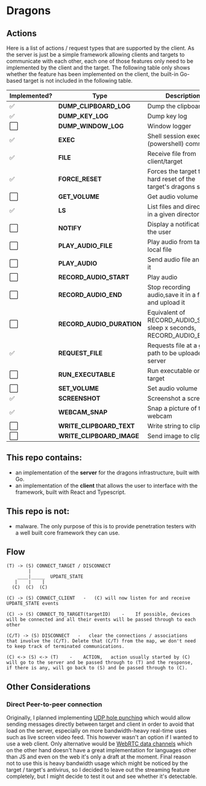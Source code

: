 # Dragons

## Actions

Here is a list of actions / request types that are supported by the client. As the server is just be a simple framework allowing clients and targets to communicate with each other, each one of those features only need to be implemented by the client and the target. The following table only shows whether the feature has been implemented on the client, the built-in Go-based target is not included in the following table.

| Implemented? | Type                      | Description                                                          |
| ------------ | ------------------------- | -------------------------------------------------------------------- |
| ✅           | **DUMP_CLIPBOARD_LOG**    | Dump the clipboard log                                               |
| ✅           | **DUMP_KEY_LOG**          | Dump key log                                                         |
| ⬜️          | **DUMP_WINDOW_LOG**       | Window logger                                                        |
| ✅           | **EXEC**                  | Shell session executes a (powershell) command                        |
| ✅           | **FILE**                  | Receive file from client/target                                      |
| ✅           | **FORCE_RESET**           | Forces the target to do a hard reset of the target's dragons service |
| ⬜️          | **GET_VOLUME**            | Get audio volume                                                     |
| ✅           | **LS**                    | List files and directories in a given directory                      |
| ⬜️          | **NOTIFY**                | Display a notification to the user                                   |
| ⬜️          | **PLAY_AUDIO_FILE**       | Play audio from target's local file                                  |
| ⬜️          | **PLAY_AUDIO**            | Send audio file and play it                                          |
| ⬜️          | **RECORD_AUDIO_START**    | Play audio                                                           |
| ⬜️          | **RECORD_AUDIO_END**      | Stop recording audio,save it in a file and upload it                 |
| ⬜️          | **RECORD_AUDIO_DURATION** | Equivalent of RECORD_AUDIO_START, sleep x seconds, RECORD_AUDIO_END  |
| ✅           | **REQUEST_FILE**          | Requests file at a given path to be uploaded to server               |
| ⬜️          | **RUN_EXECUTABLE**        | Run executable on the target                                         |
| ⬜️          | **SET_VOLUME**            | Set audio volume                                                     |
| ✅           | **SCREENSHOT**            | Screenshot a screen                                                  |
| ✅           | **WEBCAM_SNAP**           | Snap a picture of the webcam                                         |
| ⬜️          | **WRITE_CLIPBOARD_TEXT**  | Write string to clipboard                                            |
| ⬜️          | **WRITE_CLIPBOARD_IMAGE** | Send image to clipboard                                              |

## This repo contains:

- an implementation of the **server** for the dragons infrastructure, built with Go.
- an implementation of the **client** that allows the user to interface with the framework, built with React and Typescript.

## This repo is not:

- malware. The only purpose of this is to provide penetration testers with a well built core framework they can use.

## Flow

```
(T) -> (S) CONNECT_TARGET / DISCONNECT
        |
    ____|_____  UPDATE_STATE
   |    |    |
  (C)  (C)  (C)

(C) -> (S) CONNECT_CLIENT   -   (C) will now listen for and receive UPDATE_STATE events

(C) -> (S) CONNECT_TO_TARGET(targetID)    -    If possible, devices will be connected and all their events will be passed through to each other

(C/T) -> (S) DISCONNECT   -   clear the connections / associations that involve the (C/T). Delete that (C/T) from the map, we don't need to keep track of terminated communications.

(C) <-> (S) <-> (T)    -    ACTION,   action usually started by (C) will go to the server and be passed through to (T) and the response, if there is any, will go back to (S) and be passed through to (C).

```

## Other Considerations

### Direct Peer-to-peer connection

Originally, I planned implementing [UDP hole punching](https://en.wikipedia.org/wiki/UDP_hole_punching) which would allow sending
messages directly between target and client in order to avoid that load on the server, especially on more bandwidth-heavy
real-time uses such as live screen video feed. This however wasn't an option if I wanted to use a web client. Only alternative would
be [WebRTC data channels](https://developer.mozilla.org/en-US/docs/Web/API/WebRTC_API/Using_data_channels) which on the other hand
doesn't have a great implementation for languages other than JS and even on the web it's only a draft at the moment. Final reason not
to use this is heavy bandwidth usage which might be noticed by the target / target's antivirus, so I decided to leave out the streaming
feature completely, but I might decide to test it out and see whether it's detectable.
